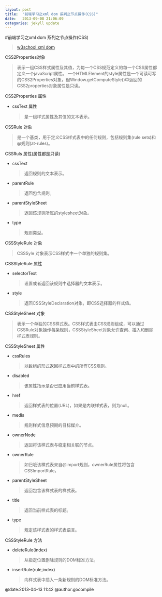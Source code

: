 ```yaml
---
layout: post
title:  "前端学习之xml dom 系列之节点操作(CSS)"
date:   2013-09-08 21:06:09
categories: jekyll update
---
```

#前端学习之xml dom 系列之节点操作(CSS)
>[w3school xml dom](http://www.w3school.com.cn/xmldom/index.asp) 

CSS2Properties对象
> 表示一组CSS样式属性及其值，为每一个CSS规范定义的每一个CSS属性都定义一个javaScript属性。
> 一个HTMLElement的style属性是一个可读可写的CSS2Properties对象，但Window.getComputeStyle()中返回的CSS2properties对象属性是只读。

CSS2Properties 属性

* cssText 属性
  > 是一组样式属性及其值的文本表示。

CSSRule 对象
> 是一个基类，用于定义CSS样式表中的任何规则，包括规则集(rule sets)和@规则(at-rules)。

CSSRuls 属性(属性都是只读)

* cssText
  > 返回规则的文本表示。

* parentRule
  > 返回包含规则。

* parentStyleSheet
  > 返回该规则所属的stylesheet对象。

* type
  > 规则类型。

CSSStyleRule 对象
  > CSSSyle 对象表示CSS样式中一个单独的规则集。

CSSStyleRule 属性

* selectorText
  > 设置或者返回该规则中选择器的文本表示。

* style
  > 返回CSSStyleDeclaration对象，即CSS选择器的样式值。

CSSStyleSheet 对象
> 表示一个单独的CSS样式表。CSS样式表由CSS规则组成，可以通过CSSRule对象操作每条规则，CSSStyleSheet对象允许查询、插入和删除样式表规则。

CSSStyleSheet 属性

* cssRules
  > 以数组的形式返回样式表中的所有CSS规则。

* disabled
  > 该属性指示是否已应用当前样式表。

* href
  > 返回样式表的位置(URL)，如果是内联样式表，则为null。

* media
  > 规则样式信息预期的目标媒介。

* ownerNode
  > 返回将该样式表与稳定相关联的节点。

* ownerRule
  > 如归哦该样式表来自@import规则，ownerRule属性将包含CSSImportRule。

* parentStyleSheet
  > 返回包含该样式表的样式表。

* title
  > 返回当前样式表的标题。

* type 
  > 规定该样式表的样式表语言。

CSSStyleRule 方法

* deleteRule(index)
  > 从指定位置删除规则的DOM标准方法。

* insertRule(rule,index)
  > 向样式表中插入一条新规则的DOM标准方法。

@date:2013-04-13 11:42 @author:gocompile
